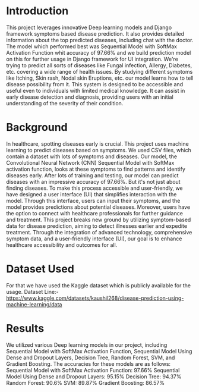 # Introduction

This project leverages innovative Deep learning models and Django framework symptoms based disease prediction. It also provides detailed information about the top predicted diseases, including chat with the doctor.
The model which performed best was Sequential Model with SoftMax Activation Function whit accuracy of 97.66% and we build prediction model on this for further usage in Django framework for UI integration. 
We're trying to predict all sorts of diseases like Fungal infection, Allergy¸ Diabetes, etc.
covering a wide range of health issues. By studying different symptoms like Itching, Skin
rash, Nodal skin Eruptions, etc. our model learns how to tell disease possibility from it. This system is designed to be accessible and useful even to individuals with limited medical knowledge. It can assist in early disease detection and diagnosis, providing users with an initial understanding of the severity of their condition. 

# Background

In healthcare, spotting diseases early is crucial. This project uses machine learning to
predict diseases based on symptoms. We used CSV files, which contain a dataset with lots
of symptoms and diseases. Our model, the Convolutional Neural Network (CNN)
Sequential Model with SoftMax activation function, looks at these symptoms to find
patterns and identify diseases early.
After lots of training and testing, our model can predict diseases with an impressive
accuracy of 97.66%. But it's not just about finding diseases. To make this process accessible and user-friendly, we have designed a user interface (UI) that simplifies interaction with the model. Through this interface, users can input their symptoms, and the model provides predictions about potential diseases. Moreover, users have the option to connect with healthcare professionals for further guidance and treatment.
This project breaks new ground by utilizing symptom-based data for disease prediction, aiming to detect illnesses earlier and expedite treatment. Through the integration of advanced technology, comprehensive symptom data, and a user-friendly interface (UI), our goal is to enhance healthcare accessibility and outcomes for all.

# Dataset Used

For that we have used the Kaggle dataset which is publicly available for the usage.
Dataset Line:- https://www.kaggle.com/datasets/kaushil268/disease-prediction-using-machine-learning/data


# Results

We utilized various Deep learning models in our project, including Sequential Model with SoftMax Activation Function, Sequential Model Using Dense and Dropout Layers, Decision Tree, Random Forest, SVM, and Gradient Boosting. The accuracies for these models are as follows:
Sequential Model with SoftMax Activation Function: 97.66%
Sequential Model Using Dense and Dropout Layers: 95.15%
Decision Tree: 94.37%
Random Forest: 90.6%
SVM: 89.87%
Gradient Boosting: 86.57%
